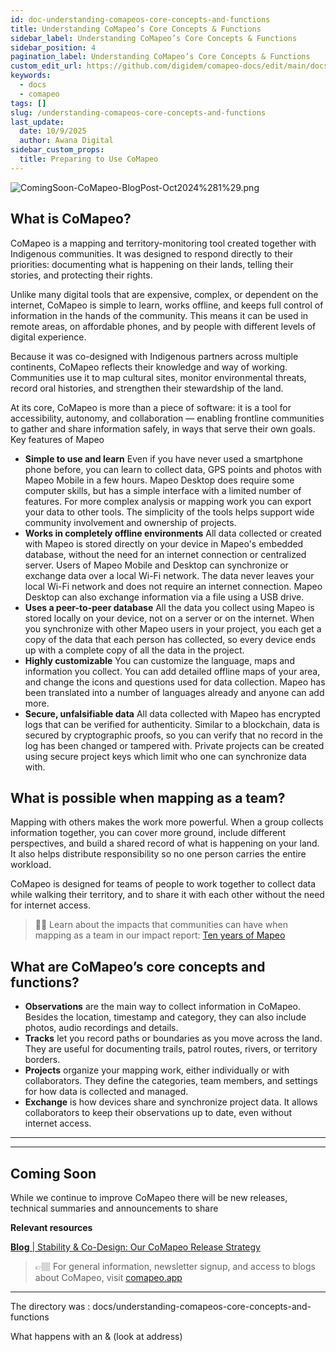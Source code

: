 ```yaml
---
id: doc-understanding-comapeos-core-concepts-and-functions
title: Understanding CoMapeo’s Core Concepts & Functions
sidebar_label: Understanding CoMapeo’s Core Concepts & Functions
sidebar_position: 4
pagination_label: Understanding CoMapeo’s Core Concepts & Functions
custom_edit_url: https://github.com/digidem/comapeo-docs/edit/main/docs/understanding-comapeos-core-concepts-and-functions.md
keywords:
  - docs
  - comapeo
tags: []
slug: /understanding-comapeos-core-concepts-and-functions
last_update:
  date: 10/9/2025
  author: Awana Digital
sidebar_custom_props:
  title: Preparing to Use CoMapeo
---
```

![ComingSoon-CoMapeo-BlogPost-Oct2024%281%29.png](/images/understandingcomapeo_0.png)


## What is CoMapeo?


CoMapeo is a mapping and territory-monitoring tool created together with Indigenous communities. It was designed to respond directly to their priorities: documenting what is happening on their lands, telling their stories, and protecting their rights.


Unlike many digital tools that are expensive, complex, or dependent on the internet, CoMapeo is simple to learn, works offline, and keeps full control of information in the hands of the community. This means it can be used in remote areas, on affordable phones, and by people with different levels of digital experience.


Because it was co-designed with Indigenous partners across multiple continents, CoMapeo reflects their knowledge and way of working. Communities use it to map cultural sites, monitor environmental threats, record oral histories, and strengthen their stewardship of the land.


At its core, CoMapeo is more than a piece of software: it is a tool for accessibility, autonomy, and collaboration — enabling frontline communities to gather and share information safely, in ways that serve their own goals.
Key features of Mapeo

- **Simple to use and learn**
Even if you have never used a smartphone phone before, you can learn to collect data, GPS points and photos with Mapeo Mobile in a few hours. Mapeo Desktop does require some computer skills, but has a simple interface with a limited number of features. For more complex analysis or mapping work you can export your data to other tools. The simplicity of the tools helps support wide community involvement and ownership of projects.
- **Works in completely offline environments**
All data collected or created with Mapeo is stored directly on your device in Mapeo's embedded database, without the need for an internet connection or centralized server. Users of Mapeo Mobile and Desktop can synchronize or exchange data over a local Wi-Fi network. The data never leaves your local Wi-Fi network and does not require an internet connection. Mapeo Desktop can also exchange information via a file using a USB drive.
- **Uses a peer-to-peer database**
All the data you collect using Mapeo is stored locally on your device, not on a server or on the internet. When you synchronize with other Mapeo users in your project, you each get a copy of the data that each person has collected, so every device ends up with a complete copy of all the data in the project.
- **Highly customizable**
You can customize the language, maps and information you collect. You can add detailed offline maps of your area, and change the icons and questions used for data collection. Mapeo has been translated into a number of languages already and anyone can add more.
- **Secure, unfalsifiable data**
All data collected with Mapeo has encrypted logs that can be verified for authenticity. Similar to a blockchain, data is secured by cryptographic proofs, so you can verify that no record in the log has been changed or tampered with. Private projects can be created using secure project keys which limit who one can synchronize data with.

## What is possible when mapping as a team?


Mapping with others makes the work more powerful. When a group collects information together, you can cover more ground, include different perspectives, and build a shared record of what is happening on your land. It also helps distribute responsibility so no one person carries the entire workload.


CoMapeo is designed for teams of people to work together to collect data while walking their territory, and to share it with each other without the need for internet access. 


> 💪🏽 Learn about the impacts that communities can have when mapping as a team in our impact report: [Ten years of Mapeo](https://awana.digital/blog/ten-years-of-mapeo-a-report-to-celebrate-the-exceptional-work-of-mapeo-users-around-the-world)


## What are CoMapeo’s core concepts and functions?

- **Observations** are the main way to collect information in CoMapeo. Besides the location, timestamp and category, they can also include photos, audio recordings and details.
- **Tracks** let you record paths or boundaries as you move across the land. They are useful for documenting trails, patrol routes, rivers, or territory borders.
- **Projects** organize your mapping work, either individually or with collaborators. They define the categories, team members, and settings for how data is collected and managed.
- **Exchange** is how devices share and synchronize project data. It allows collaborators to keep their observations up to date, even without internet access.

---


---


## Coming Soon


While we continue to improve CoMapeo there will be new releases, technical summaries and announcements to share


**Relevant resources**


[**Blog**](https://awana.digital/blog/stability-co-design-our-comapeo-release-strategy)[ | Stability & Co-Design: Our CoMapeo Release Strategy](https://awana.digital/blog/stability-co-design-our-comapeo-release-strategy)


> 👉🏽 For general information, newsletter signup, and access to blogs about CoMapeo, visit [comapeo.app](http://comapeo.app/) 


---


The directory  was : docs/understanding-comapeos-core-concepts-and-functions


What happens with an & (look at address)

